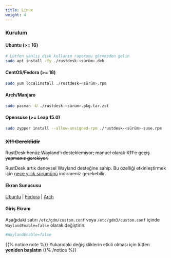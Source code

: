 ```yaml
---
title: Linux
weight: 4
---
```


### Kurulum

#### Ubuntu (>= 16)

```bash
# Lütfen yanlış disk kullanım raporunu görmezden gelin
sudo apt install -fy ./rustdesk-<sürüm>.deb
```

#### CentOS/Fedora (>= 18)

```sh
sudo yum localinstall ./rustdesk-<sürüm>.rpm
```

#### Arch/Manjaro

```sh
sudo pacman -U ./rustdesk-<sürüm>.pkg.tar.zst
```

#### Opensuse (>= Leap 15.0)

```sh
sudo zypper install --allow-unsigned-rpm ./rustdesk-<sürüm>-suse.rpm
```

### ~~X11 Gereklidir~~
~~RustDesk henüz Wayland'ı desteklemiyor; manuel olarak X11'e geçiş yapmanız gerekiyor.~~

RustDesk artık deneysel Wayland desteğine sahip. Bu özelliği etkinleştirmek için [gece yıllık sürümünü](https://github.com/rustdesk/rustdesk/releases/tag/nightly) indirmeniz gerekebilir.

#### Ekran Sunucusu

[Ubuntu](https://askubuntu.com/questions/1260142/ubuntu-set-default-login-desktop) | 
[Fedora](https://docs.fedoraproject.org/en-US/quick-docs/configuring-xorg-as-default-gnome-session/) | 
[Arch](https://bbs.archlinux.org/viewtopic.php?id=218319)

#### Giriş Ekranı

Aşağıdaki satırı `/etc/gdm/custom.conf` veya `/etc/gdm3/custom.conf` içinde `WaylandEnable=false` olarak değiştirin:

```ini
#WaylandEnable=false
```

{{% notice note %}}
Yukarıdaki değişikliklerin etkili olması için lütfen **yeniden başlatın**
{{% /notice %}}
